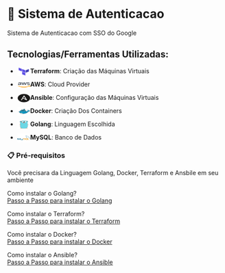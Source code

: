 # 🚀 Sistema de Autenticacao 

Sistema de Autenticacao com SSO do Google 

## Tecnologias/Ferramentas Utilizadas:


- <img align="left" height="20" width="30" src="https://raw.githubusercontent.com/devicons/devicon/master/icons/terraform/terraform-original.svg"> **Terraform**: Criação das Máquinas Virtuais

- <img align="left" height="20" width="30" src="https://raw.githubusercontent.com/devicons/devicon/master/icons/amazonwebservices/amazonwebservices-original-wordmark.svg"> **AWS**: Cloud Provider

- <img align="left" height="20" width="30" src="https://raw.githubusercontent.com/devicons/devicon/master/icons/ansible/ansible-original.svg"> **Ansible**: Configuração das Máquinas Virtuais

- <img align="left" height="20" width="30" src="https://raw.githubusercontent.com/devicons/devicon/master/icons/docker/docker-original.svg"> **Docker**: Criação Dos Containers

- <img align="left" height="20" width="30" src="https://raw.githubusercontent.com/devicons/devicon/master/icons/go/go-original.svg"> **Golang**: Linguagem Escolhida

- <img align="left" height="20" width="30" src="https://raw.githubusercontent.com/devicons/devicon/master/icons/mysql/mysql-original-wordmark.svg"> **MySQL**: Banco de Dados

### 📋 Pré-requisitos

Você precisara da Linguagem Golang, Docker, Terraform e Ansbile em seu ambiente


Como instalar o Golang? 
<br>
<a href="https://go.dev/doc/install">Passo a Passo para instalar o Golang</a>

Como instalar o Terraform? 
<br>
<a href="https://developer.hashicorp.com/terraform/tutorials/aws-get-started/install-cli">Passo a Passo para instalar o Terraform</a>

Como instalar o Docker? 
<br>
<a href="https://docs.docker.com/get-docker/">Passo a Passo para instalar o Docker</a>

Como instalar o Ansible? 
<br>
<a href="https://docs.ansible.com/ansible/latest/installation_guide/intro_installation.html">Passo a Passo para instalar o Ansible</a>